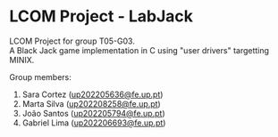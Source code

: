 # LCOM Project - LabJack

LCOM Project for group T05-G03.<br>
A Black Jack game implementation in C using "user drivers" targetting MINIX.

Group members: 

1. Sara Cortez     (up202205636@fe.up.pt)
2. Marta Silva     (up202208258@fe.up.pt)
3. João Santos     (up202205794@fe.up.pt)
4. Gabriel Lima    (up202206693@fe.up.pt)
